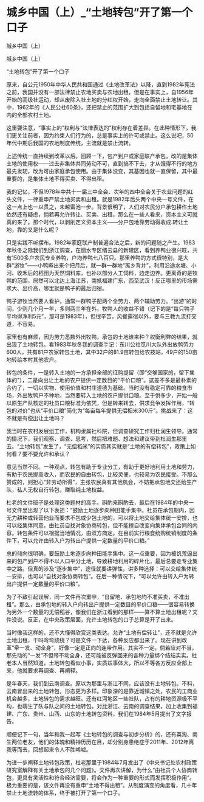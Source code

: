 # 城乡中国（上）_“土地转包”开了第一个口子

城乡中国（上）

城乡中国（上）

“土地转包”开了第一个口子

原来，自公元1950年中华人民共和国通过《土地改革法》以降，直到1982年宪法之前，我国并没有一部法律禁止农地买卖与农地出租。但是在事实上，自1956年开始的高级社运动，却从废除入社土地的分红权开始，走向全面禁止土地转让。其中，1962年的《人民公社60条》，还把禁止的范围扩大到包括自留地和宅基地在内的全部农村土地。

这里要注意，“事实上的”权利与“法律表达的”权利存在着差异。在此种情形下，我们更关注前者，因为约束人们行为的，总是事实上的许可或禁止。这么说吧，50年代中期后我国的农地制度传统，主流就是禁止流转。

上述传统一直持续到改革以后。回顾一下，包产到户或家庭联产承包，改的是集体土地的使用权——过去非集体共同劳动不可，直到搞不下去，才从饿得不行的地方最先发轫，改为可由家庭承包使用。由于集体没变，其基因也就一直保留，其中最重要的，是集体土地不得买卖、不得出租。

我的记忆，不但1978年中共十一届三中全会、次年的四中全会关于农业问题的红头文件，一律重申严禁土地买卖和出租。就是1982年后头两个中央一号文件，在这一点上也一以贯之，未越雷池一步。背景很明了，人们对农民分户承包耕作土地依然还有疑虑，倘若再允许转让、买卖、出租，那么在一些人看来，资本主义可就真的来了。那个时代，以剥削定义资本主义——分户包地靠劳动得收成.转让土地，靠的又是什么呢？

只是实践不听摆布。1982年家庭联产制普遍合法之后，新的问题随之产生。1983年秋冬之际我们到浙江调查，在丽水专区缙云县的新建区，看到养鸭业很兴旺，共有1500多户农民专业养鸭，户均养鸭七八百只。那里养鸭的方式很特别，是大群“游牧”——小鸭孵出来个把月后，就一群一群地“离乡背井”，利用沿途水塘、小河、收禾后的稻田为天然饲料库，也补以部分人工饲料，边走边养。更离奇的是牧鸭的范围，居然可以北达上海江苏，南抵福建广东，西至武汉！反正哪里的市场需求大、出价高，哪里就是鸭子的最后归宿。

鸭子游牧当然要人看护，通常一群鸭子配两个全劳力、两个辅助劳力。“出游”的时间，少则几个月一年，多则两三年在外。牧鸭人的收益不错（记下的是“每只鸭子平均得净利5元”，那可是1983年），但很辛苦，风餐露宿以外，要与三教九流打交道，不容易。

家里也有麻烦，因为劳力悉数外出牧鸭，承包的土地谁来种？权衡利弊的结果，就出现了土地转包。看1983年秋冬我的调查手记：东川公社笕川大队外出放鸭劳力600人，共有81户农家转包土地，其中32户的81.9亩转包给农技站，49户的150亩地转给本村其他农户。

转包的条件，一是转入土地的一方承担全部的征购提留（即“交够国家的，留下集体的”），二是向出让土地的农户提供一定数目的“平价口粮”。这差不多是最朴素的合约了，一切以实物、使用价值和村庄道德为基础。当时没有稳定可靠的粮食市场，外出牧鸭户不种地，当然要转入土地的农户提供口粮。至于供多少，开始一般以原生产队核定的社员口粮标准为依凭，但是转来转去，供求竞争发挥作用，“转包的对价”也从“平价口粮”简化为“每亩每年提供无偿稻米300斤”。挑战来了：这不就是有偿出让土地吗？

我当时在农村发展组工作，机构隶属社科院，但调查研究工作归杜润生领导。通常的情况下，我们观察、调查、思考，然后把难题、想法和建议带到杜润生那里去。“土地转包”发生了，“无偿稻米”的实质其实就是“土地的有偿转包”，政策上如何看？要不要允许和承认？

意见当然不同。一种观点，转包有助于专业分工，有助于更好地利用土地和劳力，有助于农民提高收入，而农民的自由转包，比较灵便，也较易为农民接受。不那么赞成的，则担心“非劳动所得”，主张农民真有其他机会，不妨把承包地交还给生产队，私人无权自行转包，赚取纯土地权益。

杜老的文件班子是处理这类题材的高手。斟酌来斟酌去，最后在1984年的中央一号文件里出现了以下表述：“鼓励土地逐步向种田能手集中。社员在承包期内，因无力耕种或转营他业而要求不包或少包土地的，可以将土地交给集体统一安排，也可以经集体同意，由社员自找对象协商转包，但不能擅自改变向集体承包合同的内容。转包条件可以根据当地情况，由双方商定。在目前实行粮食统购统销制度的条件下，可以允许由转入户为转出户提供一定数量的平价口粮。”

总的倾向很明确，要鼓励土地逐步向种田能手集中。这一点重要，因为被饥荒逼出来的包产到户不得不以人口平分土地，导致耕地利用的碎片化，最后总要走专业集中之路。但真的涉及“逐步集中”，途径就要讲弹性，讲多种选择：可以交给集体统一安排，也可以“自找对象协商转包”。在后一种情况下，“可以允许由转入户为转出户提供一定数量的平价口粮”。

为了不致引起误解，同一文件再次重申，“自留地、承包地均不准买卖，不准出租”。那么，由承包地的转入户向转出户提供一定数目的平价口粮——很容易转换为另外一个数量的无偿稻谷，像我们在浙江看到的那样——算不算土地出租呢？文件没说。反正，在中央政策层面，允许土地转包的口子总算是开了出来。

当时像我这样的，还不大懂得欣赏这类表达。允许“土地有偿转让”，还不就是允许土地出租，干吗弯弯绕绕？可是文件一下达，各种反应都出来了。现在讲到改革“牵一发、动全身”，好像一定是正向的连带作用。其实不一定。倘若应对不当，那先动的“一发”不但带不动全身，还可能被反弹回来的各种力量绑个结结实实。杜老本人当然知道，土地转包看似小事，实质兹事体大，所以不等各方反应全部上来，他就要求再调查、再阐释。

是年春天，我们到云南调查。原以为那里与浙江不同，应该没有土地转包。不料，云南冒出来的土地转包，形态更为多样。印象深的是靠近城镇之处，农民的工商业机会越多，土地转包的需求越旺。还有红河地区一些社队，占有的耕地资源极不平均，也萌生了队与队之间的土地转包。对比浙江、云南的调查结果，加上收集到福建、广东、贵州、山西、山东的土地转包资料，我们在1984年5月提出了文字报告。

顺便记下一句，当年和我一起写《土地转包的调查与初步分析》的，还有英淘、南生两位老友，他们的体魄和精神历历在目，却分别身患绝症于2011年、2012年离我等而去，回想起来令人不胜唏嘘。

为进一步阐释土地转包政策，杜老那里于1984年7月发出了《中央书记处农村政策研究室解释有关土地承包的几个问题》。文件再次讲解，为什么“由社员个人协商转包，更具有灵活性和符合经济需要，将会作为一种重要的形式而发挥积极作用”。极为重要的是，该文件再没有重申“土地不得出租”。从制度演变的角度看，几十年禁止土地流转的体系，终于被打开了第一个口子。